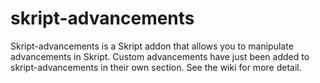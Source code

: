 # skript-advancements
Skript-advancements is a Skript addon that allows you to manipulate advancements in Skript. Custom advancements have just been added to skript-advancements in their own section. See the wiki for more detail.
